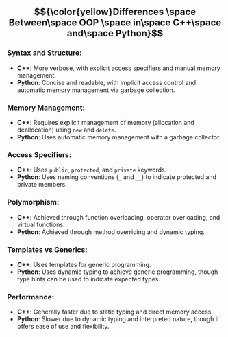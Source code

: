  ## $${\color{yellow}Differences \space Between\space OOP \space in\space C++\space and\space Python}$$

### Syntax and Structure:

- **C++**: More verbose, with explicit access specifiers and manual memory management.
- **Python**: Concise and readable, with implicit access control and automatic memory management via garbage collection.

### Memory Management:

- **C++**: Requires explicit management of memory (allocation and deallocation) using `new` and `delete`.
- **Python**: Uses automatic memory management with a garbage collector.

### Access Specifiers:

- **C++**: Uses `public`, `protected`, and `private` keywords.
- **Python**: Uses naming conventions (`_` and `__`) to indicate protected and private members.

### Polymorphism:

- **C++**: Achieved through function overloading, operator overloading, and virtual functions.
- **Python**: Achieved through method overriding and dynamic typing.

### Templates vs Generics:

- **C++**: Uses templates for generic programming.
- **Python**: Uses dynamic typing to achieve generic programming, though type hints can be used to indicate expected types.

### Performance:

- **C++**: Generally faster due to static typing and direct memory access.
- **Python**: Slower due to dynamic typing and interpreted nature, though it offers ease of use and flexibility.
